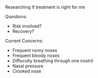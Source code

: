 Researching if treatment is right for me

Questions:
- Risk involved?
- Recovery?

Current Concerns:
- Frequent runny noses
- Frequent bloody noses
- Diffuculty breathing through one nostril
- Nasal pressure 
- Crooked nose